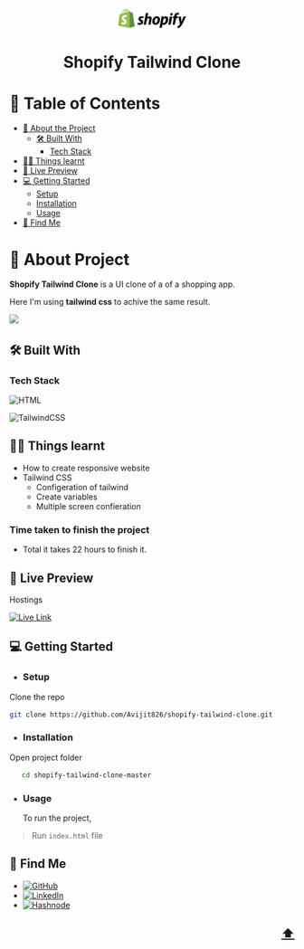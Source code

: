 <a name="readme-top"></a>

<!-- TITLE -->
<div align="center">
    <img src="./images/logo-full.svg" alt="Logo" width="120" >
  <h1 align="center">Shopify Tailwind Clone</h1>
  </div>

<!-- TABLE OF CONTENTS -->

# 📗 Table of Contents

- [📖 About the Project](#about-project)
  - [🛠 Built With](#built-with)
    - [Tech Stack](#tech-stack)
- [👨‍💻 Things learnt](#things-learnt)
- [🚀 Live Preview](#live-preview)
- [💻 Getting Started](#getting-started)
  - [Setup](#setup)
  - [Installation](#installation)
  - [Usage](#usage)
- [👤 Find Me](#author)

<!-- PROJECT DESCRIPTION -->

# 📖 About Project <a name="about-project"></a>

**Shopify Tailwind Clone** is a UI clone of a of a shopping app.

Here I'm using **tailwind css** to achive the same result.

![](https://res.cloudinary.com/avicoder/image/upload/v1676653681/Direct%20Images/shopify_wdkaae.jpg)

## 🛠 Built With <a name="built-with"></a>

### Tech Stack <a name="tech-stack"></a>

![HTML](https://img.shields.io/badge/HTML5-E34F26?style=for-the-badge&logo=html5&logoColor=white)

![TailwindCSS](https://img.shields.io/badge/tailwindcss-%2338B2AC.svg?style=for-the-badge&logo=tailwind-css&logoColor=white)

## 👨‍💻 Things learnt <a name="things-learnt"></a>

- How to create responsive website
- Tailwind CSS
  - Configeration of tailwind
  - Create variables
  - Multiple screen confieration

### Time taken to finish the project

- Total it takes 22 hours to finish it.

## 🚀 Live Preview <a name="live-preview"></a>

Hostings

[![Live Link](https://img.shields.io/badge/netlify-%23000000.svg?style=for-the-badge&logo=netlify&logoColor=#00C7B7)](https://redesign-shopify-with-tailwind.netlify.app)

<!-- GETTING STARTED -->

## 💻 Getting Started <a name="getting-started"></a>

- ### Setup

Clone the repo

```bash
git clone https://github.com/Avijit826/shopify-tailwind-clone.git
```

- ### Installation

Open project folder

```bash
   cd shopify-tailwind-clone-master
```

- ### Usage
  To run the project,

> Run `index.html` file

<!-- AUTHOR -->

## 👤 Find Me <a name="author"></a>

- [![GitHub](https://img.shields.io/badge/github-%23121011.svg?style=for-the-badge&logo=github&logoColor=white)](https://github.com/Avijit826)
- [![LinkedIn](https://img.shields.io/badge/linkedin-%230077B5.svg?style=for-the-badge&logo=linkedin&logoColor=white)](https://www.linkedin.com/in/avijitdas826)
- [![Hashnode](https://img.shields.io/badge/Hashnode-2962FF?style=for-the-badge&logo=hashnode&logoColor=white)](https://avicreation.hashnode.dev)

## <p align="right"><a href="#readme-top">⬆️</a></p>
